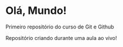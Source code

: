 # Olá, Mundo!
 Primeiro repositório do curso de Git e Github

 Repositório criando durante uma aula ao vivo!
